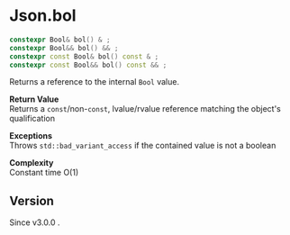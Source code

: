 # **Json.bol**

```cpp
constexpr Bool& bol() & ;
constexpr Bool&& bol() && ;
constexpr const Bool& bol() const & ;
constexpr const Bool&& bol() const && ;
```

Returns a reference to the internal `Bool` value.

**Return Value**  
Returns a `const`/non-`const`, lvalue/rvalue reference matching the object's qualification

**Exceptions**  
Throws `std::bad_variant_access` if the contained value is not a boolean

**Complexity**  
Constant time O(1)

## Version

Since v3.0.0 .
